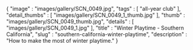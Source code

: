 {
  "image" : "images/gallery/SCN_0049.jpg",
  "tags" : [
              "all-year club"
            ],
  "detail_thumbs" : [
                       "images/gallery/SCN_0049_1_thumb.jpg"
                     ],
  "thumb" : "images/gallery/SCN_0049_thumb.jpg",
  "details" : [
                 "images/gallery/SCN_0049_1.jpg"
               ],
  "title" : "Winter Playtime - Southern California",
  "slug" : "southern-california-winter-playtime",
  "description" : "How to make the most of winter playtime."
}
